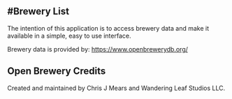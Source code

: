 #Brewery List
---
The intention of this application is to access brewery data and make it available in a simple, easy to use interface.

Brewery data is provided by: https://www.openbrewerydb.org/
## Open Brewery Credits
Created and maintained by Chris J Mears and Wandering Leaf Studios LLC.